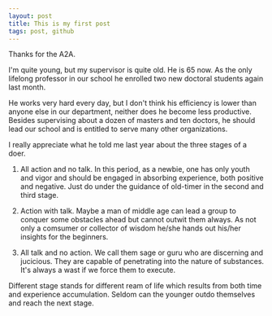 ```yaml
---
layout: post
title: This is my first post
tags: post, github
---
```


Thanks for the A2A. 

I'm quite young, but my supervisor is quite old. He is 65 now. As the only lifelong professor in our school he enrolled two new doctoral students again last month. 

He works very hard every day, but I don't think his efficiency is lower than anyone else in our department, neither does he become less productive. Besides supervising about a dozen of masters and ten doctors, he should lead our school and is entitled to serve many other organizations. 

I really appreciate what he told me last year about the three stages of a doer. 

1. All action and no talk. 
  In this period, as a newbie, one has only youth and vigor and should be engaged in absorbing experience, both positive and negative. Just do under the guidance of old-timer in the second and third stage. 

1. Action with talk.
  Maybe a man of middle age can lead a group to conquer some obstacles ahead but cannot outwit them always. As not only a comsumer or collector of wisdom he/she hands out his/her insights for the beginners.

1. All talk and no action. 
  We call them sage or guru who are discerning and jucicious. They are capable of penetrating into the nature of substances. It's always a wast if we force them to execute.

Different stage stands for different ream of life which results from both time and experience accumulation. Seldom can the younger outdo themselves and reach the next stage. 
